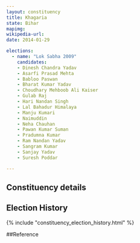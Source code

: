 ```yaml
---
layout: constituency
title: Khagaria
state: Bihar
mapimg: 
wikipedia-url: 
date: 2014-01-29

elections: 
  - name: "Lok Sabha 2009"
    candidates: 
    - Dinesh Chandra Yadav 
    - Asarfi Prasad Mehta 
    - Babloo Paswan 
    - Bharat Kumar Yadav 
    - Choudhary Mehboob Ali Kaiser 
    - Gulab Raj 
    - Hari Nandan Singh 
    - Lal Bahadur Himalaya 
    - Manju Kumari 
    - Naimuddin 
    - Neha Chauhan 
    - Pawan Kumar Suman 
    - Pradumna Kumar 
    - Ram Nandan Yadav 
    - Sangram Kumar 
    - Sanjay Yadav 
    - Suresh Poddar 

---
```

## Constituency details


## Election History
{% include "constituency_election_history.html" %}

##Reference
